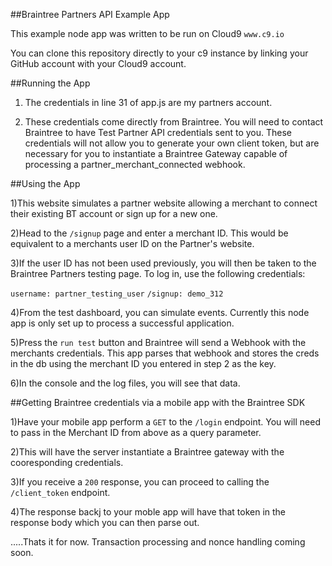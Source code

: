 ##Braintree Partners API Example App


This example node app was written to be run on Cloud9 `www.c9.io` 

You can clone this repository directly to your c9 instance by linking your GitHub account with your Cloud9 account.

##Running the App

1) The credentials in line 31 of app.js are my partners account.

2) These credentials come directly from Braintree.  You will need to contact Braintree to have Test Partner API credentials sent to you.  These credentials will not allow you to generate your
own client token, but are necessary for you to instantiate a Braintree Gateway capable of processing a partner_merchant_connected webhook. 

##Using the App

1)This website simulates a partner website allowing a merchant to connect their existing BT account or sign up for a new one.  

2)Head to the `/signup` page and enter a merchant ID.  This would be equivalent to a merchants user ID on the Partner's website.  

3)If the user ID has not been used previously, you will then be taken to the Braintree Partners testing page.  To log in, use the following credentials: 

`username: partner_testing_user`
`/signup: demo_312`

4)From the test dashboard, you can simulate events.  Currently this node app is only set up to process a successful application.

5)Press the `run test` button and Braintree will send a Webhook with the merchants credentials.  This app parses that webhook and stores the creds in the db using the merchant ID you entered in step 2
as the key.

6)In the console and the log files, you will see that data. 

##Getting Braintree credentials via a mobile app with the Braintree SDK

1)Have your mobile app perform a `GET` to the `/login` endpoint. You will need to pass in the Merchant ID from above as a query parameter.

2)This will have the server instantiate a Braintree gateway with the cooresponding credentials. 

3)If you receive a `200` response, you can proceed to calling the `/client_token` endpoint. 

4)The response backj to your moble app will have that token in the response body which you can then parse out.




.....Thats it for now.  Transaction processing and nonce handling coming soon.